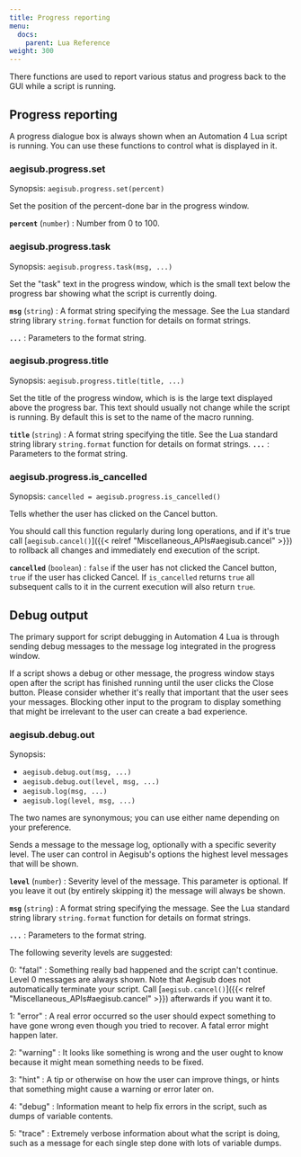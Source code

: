 ```yaml
---
title: Progress reporting
menu:
  docs:
    parent: Lua Reference
weight: 300
---
```


There functions are used to report various status and progress back to the GUI
while a script is running.

## Progress reporting  ##
A progress dialogue box is always shown when an Automation 4 Lua script is
running. You can use these functions to control what is displayed in it.

### aegisub.progress.set  ###
Synopsis: `aegisub.progress.set(percent)`

Set the position of the percent-done bar in the progress window.

**`percent`** (`number`)
: Number from 0 to 100.

### aegisub.progress.task  ###
Synopsis: `aegisub.progress.task(msg, ...)`

Set the "task" text in the progress window, which is the small text below the
progress bar showing what the script is currently doing.

**`msg`** (`string`)
: A format string specifying the message. See the Lua standard string library
`string.format` function for details on format strings.

**`...`**
: Parameters to the format string.

### aegisub.progress.title  ###
Synopsis: `aegisub.progress.title(title, ...)`

Set the title of the progress window, which is is the large text displayed
above the progress bar. This text should usually not change while the script
is running. By default this is set to the name of the macro running.

**`title`** (`string`)
: A format string specifying the title. See the Lua standard string library
`string.format` function for details on format strings.
**`...`**
: Parameters to the format string.

### aegisub.progress.is_cancelled  ###
Synopsis: `cancelled = aegisub.progress.is_cancelled()`

Tells whether the user has clicked on the Cancel button.

You should call this function regularly during long operations, and if it's
true call [`aegisub.cancel()`]({{< relref "Miscellaneous_APIs#aegisub.cancel" >}}) to
rollback all changes and immediately end execution of the script.

**`cancelled`** (`boolean`)
: `false` if the user has not clicked the Cancel button, `true` if the user has
clicked Cancel. If `is_cancelled` returns `true` all subsequent calls to it in
the current execution will also return `true`.

## Debug output  ##
The primary support for script debugging in Automation 4 Lua is through sending
debug messages to the message log integrated in the progress window.

If a script shows a debug or other message, the progress window stays open
after the script has finished running until the user clicks the Close button.
Please consider whether it's really that important that the user sees your
messages. Blocking other input to the program to display something that might
be irrelevant to the user can create a bad experience.

### aegisub.debug.out  ###
Synopsis:

* `aegisub.debug.out(msg, ...)`
* `aegisub.debug.out(level, msg, ...)`
* `aegisub.log(msg, ...)`
* `aegisub.log(level, msg, ...)`

The two names are synonymous; you can use either name depending on your
preference.

Sends a message to the message log, optionally with a specific severity level.
The user can control in Aegisub's options the highest level messages that will
be shown.

**`level`** (`number`)
: Severity level of the message. This parameter is optional. If you leave it
out (by entirely skipping it) the message will always be shown.

**`msg`** (`string`)
: A format string specifying the message. See the Lua standard string library
`string.format` function for details on format strings.

**`...`**
: Parameters to the format string.

The following severity levels are suggested:

0: "fatal"
: Something really bad happened and the script can't continue. Level 0 messages
are always shown. Note that Aegisub does not automatically terminate your
script. Call [`aegisub.cancel()`]({{< relref "Miscellaneous_APIs#aegisub.cancel" >}})
afterwards if you want it to.

1: "error"
: A real error occurred so the user should expect something to have gone wrong
even though you tried to recover. A fatal error might happen later.

2: "warning"
: It looks like something is wrong and the user ought to know because it might
mean something needs to be fixed.

3: "hint"
: A tip or otherwise on how the user can improve things, or hints that
something might cause a warning or error later on.

4: "debug"
: Information meant to help fix errors in the script, such as dumps of variable
contents.

5: "trace"
: Extremely verbose information about what the script is doing, such as a
message for each single step done with lots of variable dumps.
